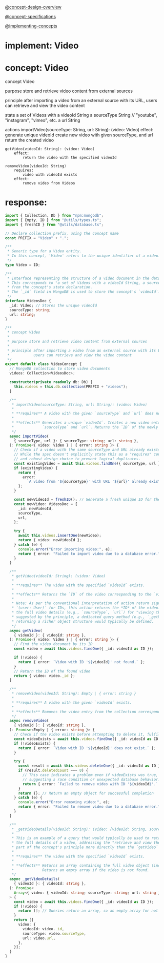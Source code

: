 [@concept-design-overview](../../background/concept-design-overview.md)

[@concept-specifications](../../background/concept-specifications.md)

[@implementing-concepts](../../background/implementing-concepts.md)

# implement: Video

# concept: Video
concept Video

purpose
    store and retrieve video content from external sources

principle
    after importing a video from an external source with its URL,
    users can retrieve and view the video content

state
    a set of Videos with
        a videoId String
        a sourceType String  // "youtube", "instagram", "vimeo", etc.
        a url String

actions
    importVideo(sourceType: String, url: String): (video: Video)
        effect:
            generate unique videoId
            create new video with given sourceType, and url
            return the created video

    getVideo(videoId: String): (video: Video)
        effect:
            return the video with the specified videoId

    removeVideo(videoId: String)
        requires:
            video with videoId exists
        effect:
            remove video from Videos
# response:

```typescript
import { Collection, Db } from "npm:mongodb";
import { Empty, ID } from "@utils/types.ts";
import { freshID } from "@utils/database.ts";

// Declare collection prefix, using the concept name
const PREFIX = "Video" + ".";

/**
 * Generic type for a Video entity.
 * In this concept, 'Video' refers to the unique identifier of a video.
 */
type Video = ID;

/**
 * Interface representing the structure of a video document in the database.
 * This corresponds to "a set of Videos with a videoId String, a sourceType String, a url String"
 * from the concept's state declaration.
 * The `_id` field in MongoDB is used to store the concept's `videoId`.
 */
interface VideosDoc {
  _id: Video; // Stores the unique videoId
  sourceType: string;
  url: string;
}

/**
 * concept Video
 *
 * purpose store and retrieve video content from external sources
 *
 * principle after importing a video from an external source with its URL,
 *           users can retrieve and view the video content
 */
export default class VideoConcept {
  // MongoDB collection to store video documents
  videos: Collection<VideosDoc>;

  constructor(private readonly db: Db) {
    this.videos = this.db.collection(PREFIX + "videos");
  }

  /**
   * importVideo(sourceType: String, url: String): (video: Video)
   *
   * **requires** A video with the given `sourceType` and `url` does not already exist.
   *
   * **effects** Generates a unique `videoId`. Creates a new video entry with the provided
   *             `sourceType` and `url`. Returns the `ID` of the newly created video.
   */
  async importVideo(
    { sourceType, url }: { sourceType: string; url: string },
  ): Promise<{ video: Video } | { error: string }> {
    // Check if a video with the same sourceType and URL already exists to prevent duplicates.
    // While the spec doesn't explicitly state this as a "requires" condition, it's a common
    // and robust design choice to prevent logical duplicates.
    const existingVideo = await this.videos.findOne({ sourceType, url });
    if (existingVideo) {
      return {
        error:
          `A video from '${sourceType}' with URL '${url}' already exists (ID: ${existingVideo._id}).`,
      };
    }

    const newVideoId = freshID(); // Generate a fresh unique ID for the new video
    const newVideo: VideosDoc = {
      _id: newVideoId,
      sourceType,
      url,
    };

    try {
      await this.videos.insertOne(newVideo);
      return { video: newVideoId };
    } catch (e) {
      console.error("Error importing video:", e);
      return { error: "Failed to import video due to a database error." };
    }
  }

  /**
   * getVideo(videoId: String): (video: Video)
   *
   * **requires** The video with the specified `videoId` exists.
   *
   * **effects** Returns the `ID` of the video corresponding to the `videoId`.
   *
   * Note: As per the conventional interpretation of action return signatures like
   * `(user: User)` for IDs, this action returns the *ID* of the video. To retrieve
   * the full video details (e.g., `sourceType`, `url`) for "viewing the content" as
   * suggested by the principle, a dedicated query method (e.g., `_getVideoDetails`)
   * returning a richer object structure would typically be defined.
   */
  async getVideo(
    { videoId }: { videoId: string },
  ): Promise<{ video: Video } | { error: string }> {
    // Find the video document by its ID
    const video = await this.videos.findOne({ _id: videoId as ID });

    if (!video) {
      return { error: `Video with ID '${videoId}' not found.` };
    }
    // Return the ID of the found video
    return { video: video._id };
  }

  /**
   * removeVideo(videoId: String): Empty | { error: string }
   *
   * **requires** A video with the given `videoId` exists.
   *
   * **effects** Removes the video entry from the collection corresponding to the `videoId`.
   */
  async removeVideo(
    { videoId }: { videoId: string },
  ): Promise<Empty | { error: string }> {
    // Check if the video exists before attempting to delete it, fulfilling the 'requires' condition.
    const videoExists = await this.videos.findOne({ _id: videoId as ID });
    if (!videoExists) {
      return { error: `Video with ID '${videoId}' does not exist.` };
    }

    try {
      const result = await this.videos.deleteOne({ _id: videoId as ID });
      if (result.deletedCount === 0) {
        // This case indicates a problem even if videoExists was true,
        // suggesting a race condition or unexpected database behavior.
        return { error: `Failed to remove video with ID '${videoId}'.` };
      }
      return {}; // Return an empty object for successful completion
    } catch (e) {
      console.error("Error removing video:", e);
      return { error: "Failed to remove video due to a database error." };
    }
  }

  /**
   * _getVideoDetails(videoId: String): (video: {videoId: String, sourceType: String, url: String})[]
   *
   * This is an example of a query that would typically be used to retrieve
   * the full details of a video, addressing the "retrieve and view the video content"
   * part of the concept's principle more directly than the `getVideo` action.
   *
   * **requires** The video with the specified `videoId` exists.
   *
   * **effects** Returns an array containing the full video object (including videoId, sourceType, and url).
   *             Returns an empty array if the video is not found.
   */
  async _getVideoDetails(
    { videoId }: { videoId: string },
  ): Promise<
    Array<{ video: { videoId: string; sourceType: string; url: string } }>
  > {
    const video = await this.videos.findOne({ _id: videoId as ID });
    if (!video) {
      return []; // Queries return an array, so an empty array for not found
    }
    return [{
      video: {
        videoId: video._id,
        sourceType: video.sourceType,
        url: video.url,
      },
    }];
  }
}
```